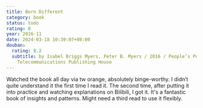 ```yaml
---
title: Born Different
category: book
status: todo
rating: 0
year: 2016-11
date: 2024-03-18 10:39:07+08:00
douban:
  rating: 8.2
  subtitle: by Isabel Briggs Myers, Peter B. Myers / 2016 / People’s Posts and
    Telecommunications Publishing House
---
```


Watched the book all day via tw orange, absolutely binge-worthy. I didn’t quite understand it the first time I read it. The second time, after putting it into practice and watching explanations on Bilibili, I got it. It's a fantastic book of insights and patterns. Might need a third read to use it flexibly.
